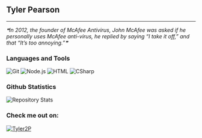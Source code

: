 ## Tyler Pearson
---
<i>❝In 2012, the founder of McAfee Antivirus, John McAfee was asked if he personally uses McAfee anti-virus, he replied by saying “I take it off,” and that “It’s too annoying.”❞</i>
### Languages and Tools
![Git](https://camo.githubusercontent.com/fbfcb9e3dc648adc93bef37c718db16c52f617ad055a26de6dc3c21865c3321d/68747470733a2f2f7777772e766563746f726c6f676f2e7a6f6e652f6c6f676f732f6769742d73636d2f6769742d73636d2d69636f6e2e737667)
![Node.js](https://img.icons8.com/windows/50/000000/node-js.png)
![HTML](https://img.icons8.com/color/48/000000/html-5--v1.png) 
![CSharp](https://img.icons8.com/ios/50/000000/c-sharp-logo.png)
### Github Statistics
![Repository Stats](https://github-readme-stats.vercel.app/api/top-langs/?username=Tyler2P&theme=dark)
### Check me out on:
<a href="https://stackoverflow.com/users/14267427/tyler2p" target="_blank"><img align="center" src="https://img.icons8.com/color/48/000000/stackoverflow.png" alt="Tyler2P"/></a>
